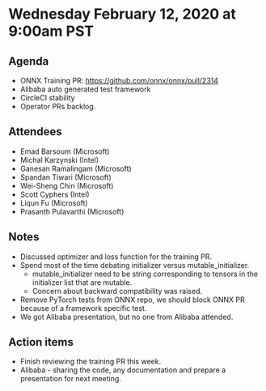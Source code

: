 <!--- SPDX-License-Identifier: Apache-2.0 -->

# Wednesday February 12, 2020 at 9:00am PST

## Agenda
* ONNX Training PR: https://github.com/onnx/onnx/pull/2314
* Alibaba auto generated test framework
* CircleCI stability
* Operator PRs backlog.

## Attendees
* Emad Barsoum (Microsoft)
* Michal Karzynski (Intel)
* Ganesan Ramalingam (Microsoft)
* Spandan Tiwari (Microsoft)
* Wei-Sheng Chin (Microsoft)
* Scott Cyphers (Intel)
* Liqun Fu (Microsoft)
* Prasanth Pulavarthi (Microsoft)

## Notes
* Discussed optimizer and loss function for the training PR.
* Spend most of the time debating initializer versus mutable_initializer.
    * mutable_initializer need to be string corresponding to tensors in the initializer list that are mutable.
    * Concern about backward compatibility was raised.
* Remove PyTorch tests from ONNX repo, we should block ONNX PR because of a framework specific test.
* We got Alibaba presentation, but no one from Alibaba attended.

## Action items
* Finish reviewing the training PR this week.
* Alibaba - sharing the code, any documentation and prepare a presentation for next meeting.

